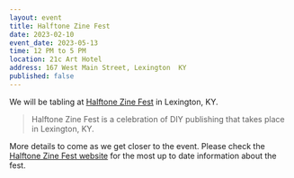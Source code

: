 ```yaml
---
layout: event
title: Halftone Zine Fest
date: 2023-02-10
event_date: 2023-05-13
time: 12 PM to 5 PM
location: 21c Art Hotel
address: 167 West Main Street, Lexington  KY
published: false
---
```


We will be tabling at [Halftone Zine Fest](https://www.halftonezinefest.org/) in Lexington, KY.

> Halftone Zine Fest is a celebration of DIY publishing that takes place in Lexington, KY. 

More details to come as we get closer to the event. Please check the [Halftone Zine Fest website](https://www.halftonezinefest.org/) for the most up to date information about the fest.

<!--more-->
